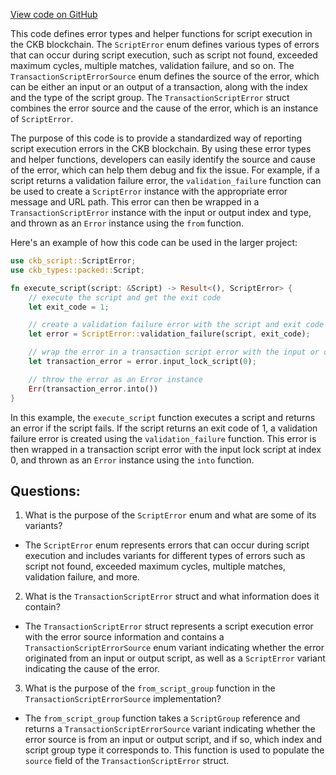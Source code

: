 [View code on GitHub](https://github.com/nervosnetwork/ckb/script/src/error.rs)

This code defines error types and helper functions for script execution in the CKB blockchain. The `ScriptError` enum defines various types of errors that can occur during script execution, such as script not found, exceeded maximum cycles, multiple matches, validation failure, and so on. The `TransactionScriptErrorSource` enum defines the source of the error, which can be either an input or an output of a transaction, along with the index and the type of the script group. The `TransactionScriptError` struct combines the error source and the cause of the error, which is an instance of `ScriptError`.

The purpose of this code is to provide a standardized way of reporting script execution errors in the CKB blockchain. By using these error types and helper functions, developers can easily identify the source and cause of the error, which can help them debug and fix the issue. For example, if a script returns a validation failure error, the `validation_failure` function can be used to create a `ScriptError` instance with the appropriate error message and URL path. This error can then be wrapped in a `TransactionScriptError` instance with the input or output index and type, and thrown as an `Error` instance using the `from` function.

Here's an example of how this code can be used in the larger project:

```rust
use ckb_script::ScriptError;
use ckb_types::packed::Script;

fn execute_script(script: &Script) -> Result<(), ScriptError> {
    // execute the script and get the exit code
    let exit_code = 1;

    // create a validation failure error with the script and exit code
    let error = ScriptError::validation_failure(script, exit_code);

    // wrap the error in a transaction script error with the input or output index and type
    let transaction_error = error.input_lock_script(0);

    // throw the error as an Error instance
    Err(transaction_error.into())
}
```

In this example, the `execute_script` function executes a script and returns an error if the script fails. If the script returns an exit code of 1, a validation failure error is created using the `validation_failure` function. This error is then wrapped in a transaction script error with the input lock script at index 0, and thrown as an `Error` instance using the `into` function.
## Questions: 
 1. What is the purpose of the `ScriptError` enum and what are some of its variants?
- The `ScriptError` enum represents errors that can occur during script execution and includes variants for different types of errors such as script not found, exceeded maximum cycles, multiple matches, validation failure, and more.

2. What is the `TransactionScriptError` struct and what information does it contain?
- The `TransactionScriptError` struct represents a script execution error with the error source information and contains a `TransactionScriptErrorSource` enum variant indicating whether the error originated from an input or output script, as well as a `ScriptError` variant indicating the cause of the error.

3. What is the purpose of the `from_script_group` function in the `TransactionScriptErrorSource` implementation?
- The `from_script_group` function takes a `ScriptGroup` reference and returns a `TransactionScriptErrorSource` variant indicating whether the error source is from an input or output script, and if so, which index and script group type it corresponds to. This function is used to populate the `source` field of the `TransactionScriptError` struct.